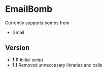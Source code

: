 # EmailBomb
Currently supports bombs from
- Gmail

## Version
- **1.0** Initial script
- **1.1** Removed unneccesary libraries and calls 

